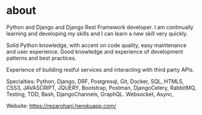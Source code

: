 # about

Python and Django and Django Rest Framework developer.
I am continually learning and developing my skills and I can learn a new skill very quickly.

Solid Python knowledge, with accent on code quality, easy maintenance and user experience. Good knowledge and experience of development patterns and best practices.

Experience of building restful services and interacting with third party APIs.

Specialties: Python, Django, DRF, Postgresql, Git, Docker, SQL, HTML5, CSS3, JAVASCRIPT, JQUERY, Bootstrap, Postman, DjangoCelery, RabbitMQ, Testing, TDD, Bash, DjangoChannels, GraphQL. Websocket, Async,

Website: https://rezarohani.herokuapp.com/
